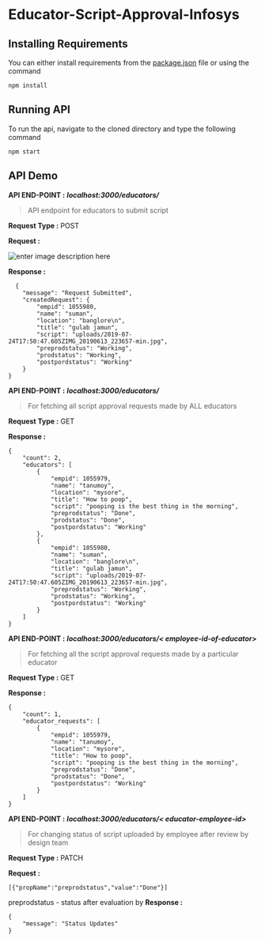 # Educator-Script-Approval-Infosys
## Installing Requirements
You can either install requirements from the [package.json](https://github.com/tmoynandy/educator-script-approval-infy/blob/master/package.json) file or using the command

    npm install
    
## Running API
To run the api, navigate to the cloned directory and type the following command

    npm start

## API Demo
   
   **API END-POINT :** ***localhost:3000/educators/***
   

> API endpoint for educators to submit script

   **Request Type :** POST

   **Request  :**

   ![enter image description here](https://lh3.googleusercontent.com/MVhXieIK8JRKD7g-am80kK4WDAjEr6BGfMqzzwGGQro7G2jyx-4F0IaxgN1H1_orfHk_32Tt9I0)


   **Response :**
 

      {
        "message": "Request Submitted",
        "createdRequest": {
            "empid": 1055980,
            "name": "suman",
            "location": "banglore\n",
            "title": "gulab jamun",
            "script": "uploads/2019-07-24T17:50:47.605ZIMG_20190613_223657-min.jpg",
            "preprodstatus": "Working",
            "prodstatus": "Working",
            "postpordstatus": "Working"
        }
    }
    
   **API END-POINT :** ***localhost:3000/educators/***
   

> For fetching all script approval requests made by ALL educators

**Request Type :** GET

**Response  :**

    {
        "count": 2,
        "educators": [
            {
                "empid": 1055979,
                "name": "tanumoy",
                "location": "mysore",
                "title": "How to poop",
                "script": "pooping is the best thing in the morning",
                "preprodstatus": "Done",
                "prodstatus": "Done",
                "postpordstatus": "Working"
            },
            {
                "empid": 1055980,
                "name": "suman",
                "location": "banglore\n",
                "title": "gulab jamun",
                "script": "uploads/2019-07-24T17:50:47.605ZIMG_20190613_223657-min.jpg",
                "preprodstatus": "Working",
                "prodstatus": "Working",
                "postpordstatus": "Working"
            }
        ]
    }
   **API END-POINT :** ***localhost:3000/educators/< employee-id-of-educator>***
   

> For fetching all the script approval requests made by a particular educator

**Request Type :** GET

**Response  :**

    {
        "count": 1,
        "educator_requests": [
            {
                "empid": 1055979,
                "name": "tanumoy",
                "location": "mysore",
                "title": "How to poop",
                "script": "pooping is the best thing in the morning",
                "preprodstatus": "Done",
                "prodstatus": "Done",
                "postpordstatus": "Working"
            }
        ]
    }

**API END-POINT :** ***localhost:3000/educators/< educator-employee-id>***

> For changing status of script uploaded by employee after review by
> design team

   **Request Type :**  PATCH
   
   **Request  :**

    [{"propName":"preprodstatus","value":"Done"}]
preprodstatus - status after evaluation by 
**Response :**

    {
        "message": "Status Updates"
    }


   